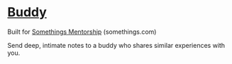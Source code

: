 # [Buddy](https://somethings-buddy.vercel.app)

Built for [Somethings Mentorship](https://somethings.com/) (somethings.com)


Send deep, intimate notes to a buddy who shares similar experiences with you.
